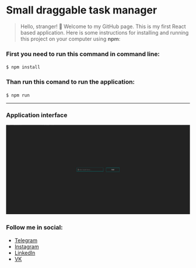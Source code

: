# Small draggable task manager
> Hello, stranger! :wave: Welcome to my GitHub page. This is my first React based application. Here is some instructions for installing and running this project on your computer using **npm**:


### First you need to run this command in command line:
`$ npm install`

### Than run this comand to run the application:
`$ npm run`

------------
### Application interface

![](https://github.com/muhammadkhon-abdulloev/draggable-todo-app/blob/main/application-interface.png)

### Follow me in social:
- [Telegram](http://t.me/muhammadkhons "Telegram")
- [Instagram](http://instagram.com/muhammadkhon_abdulloev "Instagram")
- [LinkedIn](http://linkedin.com/in/muhammadkhon-abdulloev "Linkedin")
- [VK](https://vk.com/muhammadkhon_abdulloev "VK")
